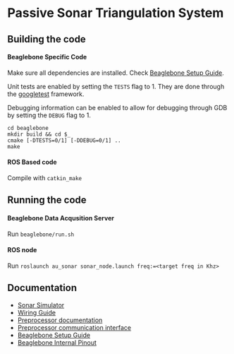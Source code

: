 # Passive Sonar Triangulation System

## Building the code

#### Beaglebone Specific Code
Make sure all dependencies are installed. Check [Beaglebone Setup Guide](docs/bbb-install.md).

Unit tests are enabled by setting the `TESTS` flag to 1. They are done through the [googletest](https://github.com/google/googletest) framework.

Debugging information can be enabled to allow for debugging through GDB by setting the `DEBUG` flag to 1.
```
cd beaglebone
mkdir build && cd $_
cmake [-DTESTS=0/1] [-DDEBUG=0/1] ..
make
```

#### ROS Based code
Compile with `catkin_make`

## Running the code

#### Beaglebone Data Acqusition Server
Run `beaglebone/run.sh`

#### ROS node
Run `roslaunch au_sonar sonar_node.launch freq:=<target freq in Khz>`

## Documentation
* [Sonar Simulator](docs/simulator.md)
* [Wiring Guide](docs/wiring.md)
* [Preprocessor documentation](preprocessor_firmware/README.md)
* [Preprocessor communication interface](preprocessor_firmware/docs/CommInterface.md)
* [Beaglebone Setup Guide](docs/bbb-install.md)
* [Beaglebone Internal Pinout](docs/pinout.md)
